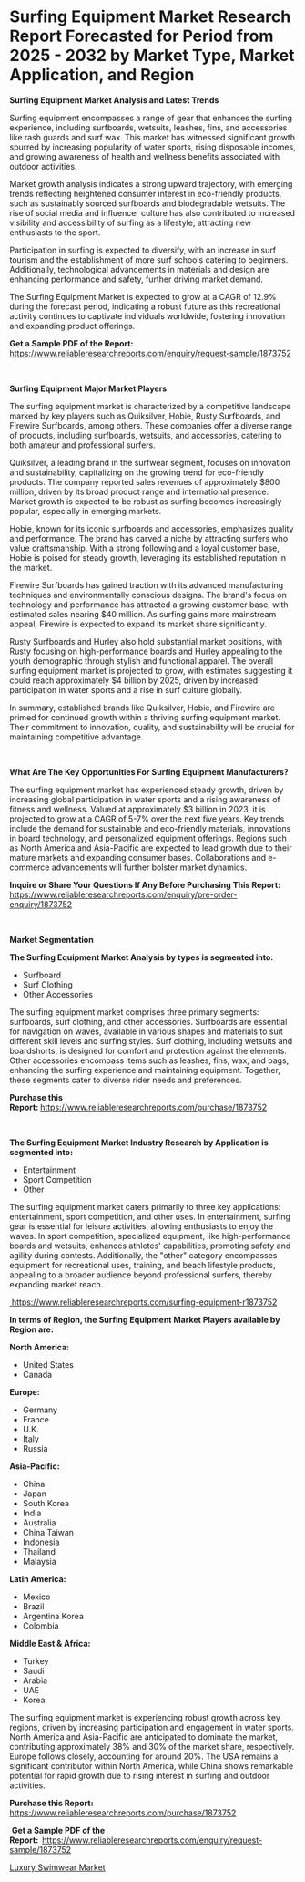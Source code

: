 <p><h1>Surfing Equipment Market Research Report Forecasted for Period from 2025 -  2032 by Market Type, Market Application, and Region</h1></p><p><strong>Surfing Equipment Market Analysis and Latest Trends</strong></p>
<p><p>Surfing equipment encompasses a range of gear that enhances the surfing experience, including surfboards, wetsuits, leashes, fins, and accessories like rash guards and surf wax. This market has witnessed significant growth spurred by increasing popularity of water sports, rising disposable incomes, and growing awareness of health and wellness benefits associated with outdoor activities.</p><p>Market growth analysis indicates a strong upward trajectory, with emerging trends reflecting heightened consumer interest in eco-friendly products, such as sustainably sourced surfboards and biodegradable wetsuits. The rise of social media and influencer culture has also contributed to increased visibility and accessibility of surfing as a lifestyle, attracting new enthusiasts to the sport. </p><p>Participation in surfing is expected to diversify, with an increase in surf tourism and the establishment of more surf schools catering to beginners. Additionally, technological advancements in materials and design are enhancing performance and safety, further driving market demand. </p><p>The Surfing Equipment Market is expected to grow at a CAGR of 12.9% during the forecast period, indicating a robust future as this recreational activity continues to captivate individuals worldwide, fostering innovation and expanding product offerings.</p></p>
<p><strong>Get a Sample PDF of the Report:&nbsp;</strong> <a href="https://www.reliableresearchreports.com/enquiry/request-sample/1873752?utm_campaign=3364&utm_medium=2&utm_source=Github&utm_content=ia&utm_term=04042025&utm_id=surfing-equipment">https://www.reliableresearchreports.com/enquiry/request-sample/1873752</a></p>
<p>&nbsp;</p>
<p><strong>Surfing Equipment Major Market Players</strong></p>
<p><p>The surfing equipment market is characterized by a competitive landscape marked by key players such as Quiksilver, Hobie, Rusty Surfboards, and Firewire Surfboards, among others. These companies offer a diverse range of products, including surfboards, wetsuits, and accessories, catering to both amateur and professional surfers.</p><p>Quiksilver, a leading brand in the surfwear segment, focuses on innovation and sustainability, capitalizing on the growing trend for eco-friendly products. The company reported sales revenues of approximately $800 million, driven by its broad product range and international presence. Market growth is expected to be robust as surfing becomes increasingly popular, especially in emerging markets.</p><p>Hobie, known for its iconic surfboards and accessories, emphasizes quality and performance. The brand has carved a niche by attracting surfers who value craftsmanship. With a strong following and a loyal customer base, Hobie is poised for steady growth, leveraging its established reputation in the market.</p><p>Firewire Surfboards has gained traction with its advanced manufacturing techniques and environmentally conscious designs. The brand's focus on technology and performance has attracted a growing customer base, with estimated sales nearing $40 million. As surfing gains more mainstream appeal, Firewire is expected to expand its market share significantly.</p><p>Rusty Surfboards and Hurley also hold substantial market positions, with Rusty focusing on high-performance boards and Hurley appealing to the youth demographic through stylish and functional apparel. The overall surfing equipment market is projected to grow, with estimates suggesting it could reach approximately $4 billion by 2025, driven by increased participation in water sports and a rise in surf culture globally.</p><p>In summary, established brands like Quiksilver, Hobie, and Firewire are primed for continued growth within a thriving surfing equipment market. Their commitment to innovation, quality, and sustainability will be crucial for maintaining competitive advantage.</p></p>
<p>&nbsp;</p>
<p><strong>What Are The Key Opportunities For Surfing Equipment Manufacturers?</strong></p>
<p><p>The surfing equipment market has experienced steady growth, driven by increasing global participation in water sports and a rising awareness of fitness and wellness. Valued at approximately $3 billion in 2023, it is projected to grow at a CAGR of 5-7% over the next five years. Key trends include the demand for sustainable and eco-friendly materials, innovations in board technology, and personalized equipment offerings. Regions such as North America and Asia-Pacific are expected to lead growth due to their mature markets and expanding consumer bases. Collaborations and e-commerce advancements will further bolster market dynamics.</p></p>
<p><strong>Inquire or Share Your Questions If Any Before Purchasing This Report:</strong> <a href="https://www.reliableresearchreports.com/enquiry/pre-order-enquiry/1873752?utm_campaign=3364&utm_medium=2&utm_source=Github&utm_content=ia&utm_term=04042025&utm_id=surfing-equipment">https://www.reliableresearchreports.com/enquiry/pre-order-enquiry/1873752</a></p>
<p>&nbsp;</p>
<p><strong>Market Segmentation</strong></p>
<p><strong>The Surfing Equipment Market Analysis by types is segmented into:</strong></p>
<p><ul><li>Surfboard</li><li>Surf Clothing</li><li>Other Accessories</li></ul></p>
<p><p>The surfing equipment market comprises three primary segments: surfboards, surf clothing, and other accessories. Surfboards are essential for navigation on waves, available in various shapes and materials to suit different skill levels and surfing styles. Surf clothing, including wetsuits and boardshorts, is designed for comfort and protection against the elements. Other accessories encompass items such as leashes, fins, wax, and bags, enhancing the surfing experience and maintaining equipment. Together, these segments cater to diverse rider needs and preferences.</p></p>
<p><strong>Purchase this Report:&nbsp;</strong><a href="https://www.reliableresearchreports.com/purchase/1873752?utm_campaign=3364&utm_medium=2&utm_source=Github&utm_content=ia&utm_term=04042025&utm_id=surfing-equipment">https://www.reliableresearchreports.com/purchase/1873752</a></p>
<p>&nbsp;</p>
<p><strong>The Surfing Equipment Market Industry Research by Application is segmented into:</strong></p>
<p><ul><li>Entertainment</li><li>Sport Competition</li><li>Other</li></ul></p>
<p><p>The surfing equipment market caters primarily to three key applications: entertainment, sport competition, and other uses. In entertainment, surfing gear is essential for leisure activities, allowing enthusiasts to enjoy the waves. In sport competition, specialized equipment, like high-performance boards and wetsuits, enhances athletes' capabilities, promoting safety and agility during contests. Additionally, the "other" category encompasses equipment for recreational uses, training, and beach lifestyle products, appealing to a broader audience beyond professional surfers, thereby expanding market reach.</p></p>
<p><a href="https://www.reliableresearchreports.com/surfing-equipment-r1873752?utm_campaign=3364&utm_medium=2&utm_source=Github&utm_content=ia&utm_term=04042025&utm_id=surfing-equipment">&nbsp;https://www.reliableresearchreports.com/surfing-equipment-r1873752</a></p>
<p><strong>In terms of Region, the Surfing Equipment Market Players available by Region are:</strong></p>
<p>
    <p> <strong> North America: </strong>
        <ul>
            <li>United States</li>
            <li>Canada</li>
        </ul>
        </p> 
    <p> <strong> Europe: </strong>
        <ul>
            <li>Germany</li>
            <li>France</li>
            <li>U.K.</li>
            <li>Italy</li>
            <li>Russia</li>
        </ul>
        </p> 
    <p> <strong> Asia-Pacific: </strong>
        <ul>
            <li>China</li>
            <li>Japan</li>
            <li>South Korea</li>
            <li>India</li>
            <li>Australia</li>
            <li>China Taiwan</li>
            <li>Indonesia</li>
            <li>Thailand</li>
            <li>Malaysia</li>
        </ul>
        </p> 
    <p> <strong> Latin America: </strong>
        <ul>
            <li>Mexico</li>
            <li>Brazil</li>
            <li>Argentina Korea</li>
            <li>Colombia</li>
        </ul>
        </p> 
    <p> <strong> Middle East & Africa: </strong>
        <ul>
            <li>Turkey</li>
            <li>Saudi</li>
            <li>Arabia</li>
            <li>UAE</li>
            <li>Korea</li>
        </ul>
    </p>
    </p>
<p><p>The surfing equipment market is experiencing robust growth across key regions, driven by increasing participation and engagement in water sports. North America and Asia-Pacific are anticipated to dominate the market, contributing approximately 38% and 30% of the market share, respectively. Europe follows closely, accounting for around 20%. The USA remains a significant contributor within North America, while China shows remarkable potential for rapid growth due to rising interest in surfing and outdoor activities.</p></p>
<p><strong>Purchase this Report: </strong><a href="https://www.reliableresearchreports.com/purchase/1873752?utm_campaign=3364&utm_medium=2&utm_source=Github&utm_content=ia&utm_term=04042025&utm_id=surfing-equipment">https://www.reliableresearchreports.com/purchase/1873752</a></p>
<p>&nbsp;<strong>Get a Sample PDF of the Report:&nbsp;&nbsp;</strong><a href="https://www.reliableresearchreports.com/enquiry/request-sample/1873752?utm_campaign=3364&utm_medium=2&utm_source=Github&utm_content=ia&utm_term=04042025&utm_id=surfing-equipment">https://www.reliableresearchreports.com/enquiry/request-sample/1873752</a></p>
<p><strong></strong></p>
<p><p><a href="https://github.com/dushornerfe/Market-Research-Report-List-1/blob/main/luxury-swimwear-market.md?utm_campaign=3364&utm_medium=2&utm_source=Github&utm_content=ia&utm_term=04042025&utm_id=surfing-equipment">Luxury Swimwear Market</a></p></p>